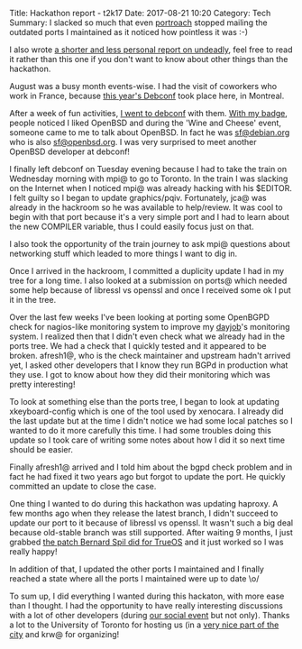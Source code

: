 Title: Hackathon report - t2k17
Date: 2017-08-21 10:20
Category: Tech
Summary: I slacked so much that even [portroach](https://portroach.openbsd.org/) stopped mailing the outdated ports I maintained as it noticed how pointless it was :-)

I also wrote [a shorter and less personal report on undeadly](http://undeadly.org/cgi?action=article&sid=20170821231153), feel free
to read it rather than this one if you don't want to know about other things than
the hackathon.

August was a busy month events-wise. I had the visit of coworkers who
work in France, because [this year's Debconf](https://debconf17.debconf.org/) took place here, in Montreal.

After a week of fun activities,
[I went to debconf](https://twitter.com/Vigdis_/status/894318053093146624)
with them.
[With my badge](https://twitter.com/Vigdis_/status/893877976235991042),
people noticed I liked OpenBSD and during the 'Wine and Cheese' event,
someone came to me to talk about OpenBSD. In fact he was
[sf@debian.org](https://qa.debian.org/developer.php?login=sf) who is also
[sf@openbsd.org](https://v4.freshbsd.org/search?committer=sf&project=openbsd). I
was very surprised to meet another OpenBSD developer at debconf!

I finally left debconf on Tuesday evening because I had to take the
train on Wednesday morning with mpi@ to go to Toronto. In the train I
was slacking on the Internet when I noticed mpi@ was already hacking
with his $EDITOR. I felt guilty so I began to update
graphics/pqiv. Fortunately, jca@ was already in the hackroom so he was
available to help/review. It was cool to begin with that port because
it's a very simple port and I had to learn about the new COMPILER
variable, thus I could easily focus just on that.

I also took the opportunity of the train journey to ask mpi@ questions
about networking stuff which leaded to more things I want to dig in.

Once I arrived in the hackroom, I committed a duplicity update I had
in my tree for a long time. I also looked at a submission on ports@
which needed some help because of libressl vs openssl and once I
received some ok I put it in the tree.

Over the last few weeks I've been looking at porting some OpenBGPD
check for nagios-like monitoring system to improve my [dayjob](https://evolix.ca/)'s
monitoring system. I realized then that I didn't even check what we
already had in the ports tree. We had a check that I quickly tested
and it appeared to be broken. afresh1@, who is the check maintainer
and upstream hadn't arrived yet, I asked other developers that I know
they run BGPd in production what they use. I got to know about how
they did their monitoring which was pretty interesting!

To look at something else than the ports tree, I began to look at
updating xkeyboard-config which is one of the tool used by xenocara. I
already did the last update but at the time I didn't notice we had
some local patches so I wanted to do it more carefully this time. I
had some troubles doing this update so I took care of writing some
notes about how I did it so next time should be easier.

Finally afresh1@ arrived and I told him about the bgpd check problem
and in fact he had fixed it two years ago but forgot to update the
port. He quickly committed an update to close the case.

One thing I wanted to do during this hackathon was updating
haproxy. A few months ago when they release the latest branch, I
didn't succeed to update our port to it because of libressl vs
openssl. It wasn't such a big deal because old-stable branch was still
supported. After waiting 9 months, I just grabbed
[the patch Bernard Spil did for TrueOS](https://github.com/trueos/freebsd-ports/blob/3745ead2e0f43985c3647e1e3aecae2751decfda/net/haproxy/files/patch-src_ssl__sock.c)
and it just worked so I was really happy!

In addition of that, I updated the other ports I maintained and I
finally reached a state where all the ports I maintained were up to
date \o/

To sum up, I did everything I wanted during this hackaton, with more
ease than I thought. I had the opportunity to have really interesting
discussions with a lot of other developers (during [our social event](https://twitter.com/Vigdis_/status/895794041450897408) but not only). Thanks a lot to the
University of Toronto for hosting us (in a
[very nice part of the city](https://twitter.com/Vigdis_/status/896356797988167681)
and krw@ for organizing!
